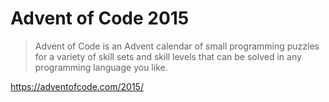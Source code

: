 # Advent of Code 2015

> Advent of Code is an Advent calendar of small programming puzzles for a variety of skill sets and skill levels that can be solved in any programming language you like.

https://adventofcode.com/2015/
